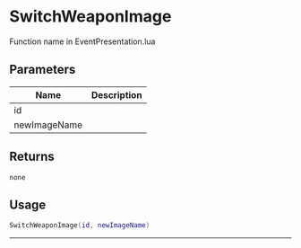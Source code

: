 # SwitchWeaponImage

Function name in EventPresentation.lua

## Parameters

| Name         | Description |
| ------------ | ----------- |
| id           |             |
| newImageName |             |

## Returns

`none`

## Usage

```lua
SwitchWeaponImage(id, newImageName)
```

---
